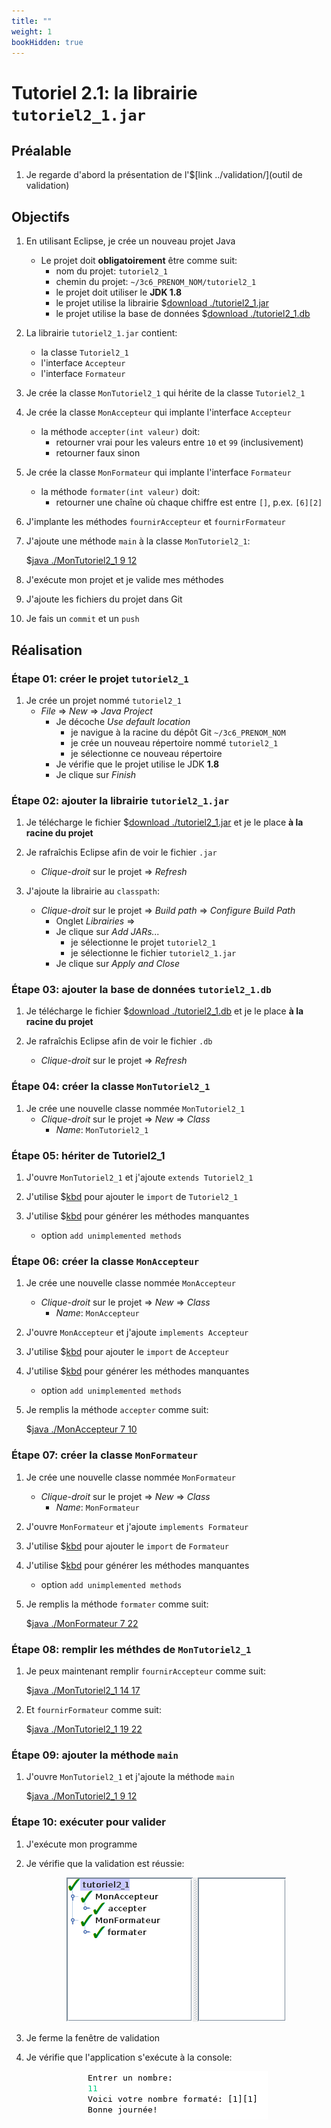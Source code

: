 ```yaml
---
title: ""
weight: 1
bookHidden: true
---
```



# Tutoriel 2.1: la librairie `tutoriel2_1.jar`

## Préalable

1. Je regarde d'abord la présentation de l'$[link ../validation/](outil de validation)

## Objectifs

1. En utilisant Eclipse, je crée un nouveau projet Java
    * Le projet doit **obligatoirement** être comme suit:
        * nom du projet: `tutoriel2_1`
        * chemin du projet: `~/3c6_PRENOM_NOM/tutoriel2_1`
        * le projet doit utiliser le **JDK 1.8**
        * le projet utilise la librairie $[download ./tutoriel2_1.jar](tutoriel2_1.jar)
        * le projet utilise la base de données $[download ./tutoriel2_1.db](tutoriel2_1.db)

1. La librairie `tutoriel2_1.jar` contient:
    * la classe `Tutoriel2_1`
    * l'interface `Accepteur`
    * l'interface `Formateur`

1. Je crée la classe `MonTutoriel2_1` qui hérite de la classe `Tutoriel2_1`

1. Je crée la classe `MonAccepteur` qui implante l'interface `Accepteur`
    * la méthode `accepter(int valeur)` doit:
        * retourner vrai pour les valeurs entre `10` et `99` (inclusivement)
        * retourner faux sinon

1. Je crée la classe `MonFormateur` qui implante l'interface `Formateur`
    * la méthode `formater(int valeur)` doit:
        * retourner une chaîne où chaque chiffre est entre `[]`, p.ex. `[6][2]`

1. J'implante les méthodes `fournirAccepteur` et `fournirFormateur`

1. J'ajoute une méthode `main` à la classe `MonTutoriel2_1`:

    $[java ./MonTutoriel2_1 9 12]()

1. J'exécute mon projet et je valide mes méthodes

1. J'ajoute les fichiers du projet dans Git 

1. Je fais un `commit` et un `push`

## Réalisation

### Étape 01: créer le projet `tutoriel2_1`

1. Je crée un projet nommé `tutoriel2_1`
    * *File* => *New* => *Java Project*
        * Je décoche *Use default location*
            * je navigue à la racine du dépôt Git `~/3c6_PRENOM_NOM`
            * je crée un nouveau répertoire nommé `tutoriel2_1`
            * je sélectionne ce nouveau répertoire
        * Je vérifie que le projet utilise le JDK **1.8**
        * Je clique sur *Finish*


### Étape 02: ajouter la librairie `tutoriel2_1.jar`

1. Je télécharge le fichier $[download ./tutoriel2_1.jar](tutoriel2_1.jar) et je le place **à la racine du projet**

1. Je rafraîchis Eclipse afin de voir le fichier `.jar`
    * *Clique-droit* sur le projet => *Refresh*

1. J'ajoute la librairie au `classpath`:
    * *Clique-droit* sur le projet => *Build path* => *Configure Build Path*
        * Onglet *Librairies* =>
        * Je clique sur *Add JARs...*
            * je sélectionne le projet `tutoriel2_1`
            * je sélectionne le fichier `tutoriel2_1.jar`
        * Je clique sur *Apply and Close*

### Étape 03: ajouter la base de données `tutoriel2_1.db`

1. Je télécharge le fichier $[download ./tutoriel2_1.db](tutoriel2_1.db) et je le place **à la racine du projet**

1. Je rafraîchis Eclipse afin de voir le fichier `.db`
    * *Clique-droit* sur le projet => *Refresh*


### Étape 04: créer la classe `MonTutoriel2_1`

1. Je crée une nouvelle classe nommée `MonTutoriel2_1`
    * *Clique-droit* sur le projet => *New* => *Class*
        *  *Name*: `MonTutoriel2_1`

### Étape 05: hériter de Tutoriel2_1

1. J'ouvre `MonTutoriel2_1` et j'ajoute `extends Tutoriel2_1`

1. J'utilise $[kbd](Ctrl+1) pour ajouter le `import` de `Tutoriel2_1`


1. J'utilise $[kbd](Ctrl+1) pour générer les méthodes manquantes
    * option `add unimplemented methods`

### Étape 06: créer la classe `MonAccepteur`

1. Je crée une nouvelle classe nommée `MonAccepteur`
    * *Clique-droit* sur le projet => *New* => *Class*
        *  *Name*: `MonAccepteur`

1. J'ouvre `MonAccepteur` et j'ajoute `implements Accepteur`

1. J'utilise $[kbd](Ctrl+1) pour ajouter le `import` de `Accepteur`


1. J'utilise $[kbd](Ctrl+1) pour générer les méthodes manquantes
    * option `add unimplemented methods`

1. Je remplis la méthode `accepter` comme suit:

    $[java ./MonAccepteur 7 10]()

### Étape 07: créer la classe `MonFormateur`

1. Je crée une nouvelle classe nommée `MonFormateur`
    * *Clique-droit* sur le projet => *New* => *Class*
        *  *Name*: `MonFormateur`

1. J'ouvre `MonFormateur` et j'ajoute `implements Formateur`

1. J'utilise $[kbd](Ctrl+1) pour ajouter le `import` de `Formateur`


1. J'utilise $[kbd](Ctrl+1) pour générer les méthodes manquantes
    * option `add unimplemented methods`

1. Je remplis la méthode `formater` comme suit:

    $[java ./MonFormateur 7 22]()

### Étape 08: remplir les méthdes de `MonTutoriel2_1`

1. Je peux maintenant remplir `fournirAccepteur` comme suit:

    $[java ./MonTutoriel2_1 14 17]()

1. Et `fournirFormateur` comme suit:

    $[java ./MonTutoriel2_1 19 22]()

### Étape 09: ajouter la méthode `main`

1. J'ouvre `MonTutoriel2_1` et j'ajoute la méthode `main`

    $[java ./MonTutoriel2_1 9 12]()


### Étape 10: exécuter pour valider

1. J'exécute mon programme

1. Je vérifie que la validation est réussie:

    <center>
    <img src="validation.png"   />
    </center>

1. Je ferme la fenêtre de validation

1. Je vérifie que l'application s'exécute à la console:


    <center>
    <img src="application.png"   />
    </center>





